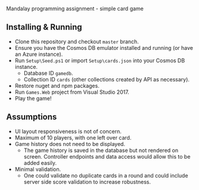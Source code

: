 Mandalay programming assignment - simple card game

## Installing & Running

* Clone this repository and checkout `master` branch.
* Ensure you have the Cosmos DB emulator installed and running (or have an Azure instance).
* Run `Setup\Seed.ps1` or import `Setup\cards.json` into your Cosmos DB instance.
  * Database ID `gamedb`.
  * Collection ID `cards` (other collections created by API as necessary).
* Restore nuget and npm packages.
* Run `Games.Web` project from Visual Studio 2017.
* Play the game!

## Assumptions

* UI layout responsiveness is not of concern.
* Maximum of 10 players, with one left over card.
* Game history does not need to be displayed.
  * The game history is saved in the database but not rendered on screen. Controller endpoints and data access would allow this to be added easily.
* Minimal validation.
  * One could validate no duplicate cards in a round and could include server side score validation to increase robustness.
